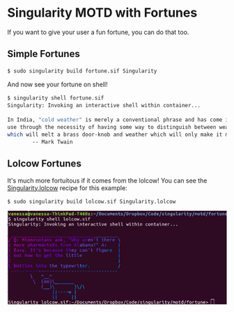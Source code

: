 # Singularity MOTD with Fortunes

If you want to give your user a fun fortune, you can do that too.

## Simple Fortunes

```bash
$ sudo singularity build fortune.sif Singularity
```

And now see your fortune on shell!

```bash
$ singularity shell fortune.sif
Singularity: Invoking an interactive shell within container...

In India, "cold weather" is merely a conventional phrase and has come into
use through the necessity of having some way to distinguish between weather
which will melt a brass door-knob and weather which will only make it mushy.
		-- Mark Twain
```

## Lolcow Fortunes

It's much more fortuitous if it comes from the lolcow! You can see the
[Singularity.lolcow](Singularity.lolcow) recipe for this example:

```bash
$ sudo singularity build lolcow.sif Singularity.lolcow
```

![lolcow.png](lolcow.png)
